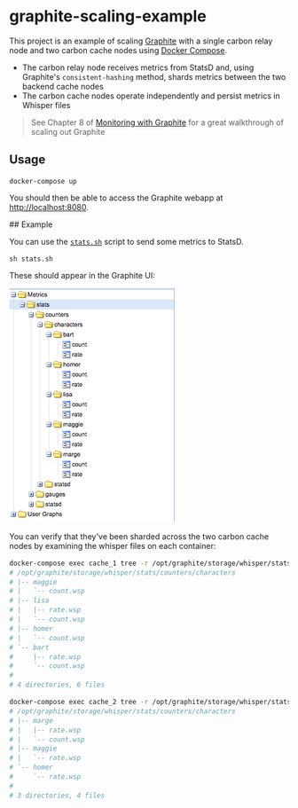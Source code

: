 # graphite-scaling-example

This project is an example of scaling [Graphite](https://github.com/graphite-project/) with a single carbon relay node and two carbon cache nodes using [Docker Compose](https://docs.docker.com/compose/).

* The carbon relay node receives metrics from StatsD and, using Graphite's `consistent-hashing` method, shards metrics between the two backend cache nodes
* The carbon cache nodes operate independently and persist metrics in Whisper files

> See Chapter 8 of [Monitoring with Graphite](http://shop.oreilly.com/product/0636920035794.do) for a great walkthrough of scaling out Graphite

## Usage

```
docker-compose up
```

You should then be able to access the Graphite webapp at [http://localhost:8080](http://localhost:8080).

## Example

You can use the [`stats.sh`](stats.sh) script to send some metrics to StatsD.

```
sh stats.sh
```

These should appear in the Graphite UI:

![Screenshot](screenshot.png)

You can verify that they've been sharded across the two carbon cache nodes by examining the whisper files on each container:

```bash
docker-compose exec cache_1 tree -r /opt/graphite/storage/whisper/stats/counters/characters
# /opt/graphite/storage/whisper/stats/counters/characters
# |-- maggie
# |   `-- count.wsp
# |-- lisa
# |   |-- rate.wsp
# |   `-- count.wsp
# |-- homer
# |   `-- count.wsp
# `-- bart
#     |-- rate.wsp
#     `-- count.wsp
#
# 4 directories, 6 files
```

```bash
docker-compose exec cache_2 tree -r /opt/graphite/storage/whisper/stats/counters/characters
# /opt/graphite/storage/whisper/stats/counters/characters
# |-- marge
# |   |-- rate.wsp
# |   `-- count.wsp
# |-- maggie
# |   `-- rate.wsp
# `-- homer
#     `-- rate.wsp
#
# 3 directories, 4 files
```
